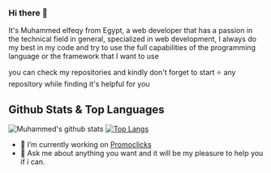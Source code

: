 ### Hi there 👋

<!--
**osclancer/osclancer** is a ✨ _special_ ✨ repository because its `README.md` (this file) appears on your GitHub profile.
-->
It's Muhammed elfeqy from Egypt, a web developer that has a passion in the technical field in general, specialized in web development, I always do my best in my code and try to use the full capabilities of the programming language or the framework that I want to use

you can check my repositories and kindly don't forget to start ⭐ any repository while finding it's helpful for you

## Github Stats & Top Languages

![Muhammed's github stats](https://github-readme-stats.vercel.app/api?username=osclancer&show_icons=true&theme=material-palenight&count_private=true)
[![Top Langs](https://github-readme-stats.vercel.app/api/top-langs/?username=osclancer&hide=html,css&layout=compact&theme=material-palenight)](https://github.com/osclancer/osclancer)


- 🔭 I’m currently working on [Promoclicks](https://promoclicks.net)
- 💬 Ask me about anything you want and it will be my pleasure to help you if i can.
